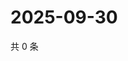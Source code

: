 # 2025-09-30

共 0 条

<!-- BEGIN ZHIHUQUESTIONS -->
<!-- 最后更新时间 Tue Sep 30 2025 13:11:40 GMT+0800 (China Standard Time) -->

<!-- END ZHIHUQUESTIONS -->
